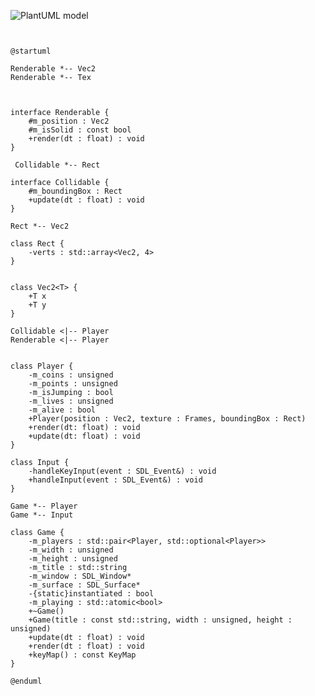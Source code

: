 ![PlantUML model](http://www.plantuml.com/plantuml/png/XLFTZjCy4BtFKrZwf4_fDhr1N5LHjU8710iIsbPmMRdnR6lXs94zwJPQbcV7zZZPa0sGA_kS-Japnxbso2ssjSgoMz02B3yeO5Uh5ViArOifjeDBvZ-f4UmThu2D-8UC-U-_UjyO9r4QpTPK8y7IROsImgELqGxPmHWLkQMDHNA1dhjJXkF27yv6YkmnozXhetpQ8E4MAXmf6EYnWeDfjP3w-CfSs3fcKAEs4HpX3ur2sDFWMQMuSp4trLsTmQBp2Gx5UisjvLqPGWlsSXFoKqQ0ojqc9IrtxD8VkX0rabl-yCs-ADw1JNkUmaDHklP2wdrbf0vIMktaKOFeySRZE4T8zx6j6xyIpz7Y2LVo37FnF13Zs2L9o2Vc5WpXWgqDiUyihy4LxFds5nEV9zkVc3FZ3MtXWsxQmOqJrqB13NGHpU4CEjYwVVDf_pQS__-zEeN_FPPwlUSrlJIQUBXJ-rvBH0S_cXWwF8w6IrjIUa68QSBIk4hePjDdtak1fna3JY2F9vmXKAA2lf53wnVzL4iBSvy6-nOlLptdMlfTYDpIBR4F3ZdAwb5gVz0eEO98tey7z9s6ru-cbbKP8cYIvS-ma3mP7Sz9AFtjOxa5cmvTi6VZBlxnnqvUr3pz7RhFlCaNWugR20INhtrcMwjV)
```plantuml


@startuml

Renderable *-- Vec2
Renderable *-- Tex



interface Renderable {
    #m_position : Vec2
    #m_isSolid : const bool
    +render(dt : float) : void
}

 Collidable *-- Rect

interface Collidable {
    #m_boundingBox : Rect
    +update(dt : float) : void
}

Rect *-- Vec2

class Rect {
    -verts : std::array<Vec2, 4>
}


class Vec2<T> {
    +T x
    +T y
}

Collidable <|-- Player
Renderable <|-- Player


class Player {
    -m_coins : unsigned
    -m_points : unsigned
    -m_isJumping : bool
    -m_lives : unsigned
    -m_alive : bool
    +Player(position : Vec2, texture : Frames, boundingBox : Rect)
    +render(dt: float) : void
    +update(dt: float) : void
}

class Input {
    -handleKeyInput(event : SDL_Event&) : void
    +handleInput(event : SDL_Event&) : void
}

Game *-- Player
Game *-- Input

class Game {
    -m_players : std::pair<Player, std::optional<Player>>
    -m_width : unsigned
    -m_height : unsigned
    -m_title : std::string
    -m_window : SDL_Window*
    -m_surface : SDL_Surface*
    -{static}instantiated : bool
    -m_playing : std::atomic<bool>
    +~Game()
    +Game(title : const std::string, width : unsigned, height : unsigned)
    +update(dt : float) : void
    +render(dt : float) : void
    +keyMap() : const KeyMap
}

@enduml
```
